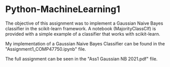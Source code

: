 # Python-MachineLearning1

The objective of this assignment was to implement a Gaussian Naive Bayes classifier in the scikit-learn framework. A notebook (MajorityClassClf) is provided with a simple example of a classifier that works with scikit-learn.

My implementation of a Gaussian Naive Bayes Classifier can be found in the "Assignment1_COMP47750.ipynb" file.

The full assignment can be seen in the "Ass1 Gaussian NB 2021.pdf" file.
